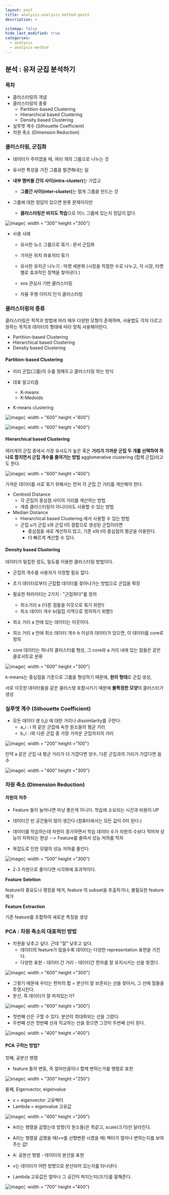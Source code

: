 ```yaml
---
layout: post
title: analysis-analysis-method-post2
description: >

sitemap: false
hide_last_modified: true
categories:
  - analysis
  - analysis-method
---
```


## 분석 : 유저 군집 분석하기

### 목차

- 클러스터링의 개념 
- 클러스터링의 종류
   - Partition-based Clustering
   - Hierarchical based Clustering
   - Density based Clustering
- 실루엣 계수 (Silhouette Coefficient)
- 차원 축소 (Dimension Reduction)

### 클러스터링, 군집화

- 데이터가 주어졌을 때, 여러 개의 그룹으로 나누는 것
- 유사한 특성을 가진 그룹을 발견해내는 일

- <strong>내부 멤버들 간의 사이(intra-cluster)</strong>는 가깝고
   - <strong>그룹간 사이(inter-cluster)</strong>는 멀게 그룹을 만드는 것
- 그룹에 대한 정답이 있으면 분류 문제이지만
   - <strong>클러스터링은 비지도 학습</strong>으로 어느 그룹에 있는지 정답이 없다.

![image](https://user-images.githubusercontent.com/87109907/155440419-ad8c16a9-6404-4d37-a49e-ae7a847848d1.png){: width = "300" height ="300"}

- 사용 사례
   - 유사한 뉴스 그룹으로 묶기 : 문서 군집화
   - 가까운 위치 좌표끼리 묶기
   - 유사한 유저군 나누기 : 마켓 세분화 (시장을 적절한 수로 나누고, 각 시장, 타켓 별로 효과적인 정책을 찾아낸다.)

   - sns 관심사 기반 클러스터링
   - 자율 주행 이미지 인식 클러스터링

### 클러스터링의 종류

클러스터링은 목적과 방법에 따라 매우 다양한 모형이 존재하며, 사용법도 각자 다르고 원하는 목적과 데이터의 형태에 따라 맞춰 사용해야한다.

- Partition-based Clustering
- Hierarchical based Clustering
- Density based Clustering


#### Partition-based Clustering

- 미리 군집(그룹)의 수를 정해두고 클러스터링 하는 방식
- 대표 알고리즘
   - K-means
   - K-Medoids

- K-means clustering

![image](https://user-images.githubusercontent.com/87109907/155440982-9eb80322-f8a6-479f-9f67-6bc39e339234.png){: width = "600" height ="400"}

![image](https://user-images.githubusercontent.com/87109907/155441070-50174abe-2b72-4034-9a1c-3706695d18f6.png){: width = "600" height ="400"}

#### Hierarchical based Clustering

여러개의 군집 중에서 가장 유사도가 높은 혹은
<strong>거리가 가까운 군집 두 개를 선택하여 하나로 합치면서 군집 개수를 줄여가는 방법</strong> agglomerative clustering (합체 군집)라고도 한다.

![image](https://user-images.githubusercontent.com/87109907/155441337-4a7b7ca0-a7fd-44ed-b49f-c11ca06f48a1.png){: width = "600" height ="400"}

가까운 데이터를 서로 묶기 위해서는 먼저 각 군집 간 거리를 계산해야 한다.

- Centroid Distance
   - 각 군집의 중심점 사이의 거리를 계산하는 방법
   - 계층 클러스터링이 아니더라도 사용할 수 있는 방법
- Median Distance
   - Hierarchical based Clustering 에서 사용할 수 있는 방법
   - 군집 u가 군집 s와 군집 t의 결합으로 생성된 군집이라면
      - 중심점을 새로 계산하지 않고, 기존 s와 t의 중심점의 평균을 이용한다.
      - 더 빠르게 계산할 수 있다.


#### Density based Clustering

데이터가 밀집한 정도, 밀도를 이용한 클러스터링 방법이다.

- 군집의 개수를 사용자가 지정할 필요 없다.
- 초기 데이터로부터 근접합 데이터를 찾아나가는 방법으로 군집을 확장

- 필요한 파라미터는 2가지 : "근접하다"를 정의
   - 최소거리 a (다른 점들을 이웃으로 묶기 위한!)
   - 최소 데이터 개수 b(밀집 지역으로 정의하기 위함!)
- 최소 거리 a 안에 있는 데이터는 이웃이다.
- 최소 거리 a 안에 최소 데이터 개수 b 이상의 데이터가 있으면, 이 데이터를 core로 정의
- core 데이터는 하나의 클러스터를 형성, 그 core와 a 거리 내에 있는 점들은 같은 클로서트로 분류

![image](https://user-images.githubusercontent.com/87109907/155446104-3e195f8c-009d-418a-997a-04a35b720c55.png){: width = "600" height ="300"}

k-means는 중심점을 기준으로 그룹을 형성하기 때문에, <strong>원의 형태</strong>로 군집 생성,

서로 이웃한 데이터들을 같은 클러스텡 포함시키기 때문에 <strong>불특정한 모양</strong>의 클러스터가 생성

### 실루엣 계수 (Silhouette Coefficient)

- 모든 데이터 쌍 (i,j) 에 대한 거리나 dissimilarity를 구한다.
   - a_i : i 와 같은 군집에 속한 원소들의 평균 거리
   - b_i : i와 다른 군집 중 가장 가까운 군집까지의 거리

![image](https://user-images.githubusercontent.com/87109907/155446544-9cbb83a8-9ac5-478e-940a-25b11c1bcaad.png){: width = "200" height ="100"}

만약 a 같은 군집 내 평균 거리가 더 가깝다면 양수, 다른 군집과의 거리가 가깝다면 음수

![image](https://user-images.githubusercontent.com/87109907/155446660-403f219f-cc93-479c-9dc3-4584638f3a12.png){: width = "400" height ="300"}


### 차원 축소 (Dimension Reduction)

#### 차원의 저주

- Feature 들이 늘어나면 마냥 좋은게 아니다. 학습에 소요되는 시간과 비용이 UP
- 데이터간 빈 공간들이 많이 생긴다 (컴퓨터에서는 모든 값이 0이 된다.)
- 데이터를 학습하는데 차원이 증가하면서 학습 데이터 수가 차원의 수보다 적어져 성능이 저하되는 현상 --> Feature를 줄여서 성능 저하를 막자

- 복잡도로 인한 모델의 성능 저하를 줄인다.

![image](https://user-images.githubusercontent.com/87109907/155447134-3ee7a8ed-e750-471d-9286-0a2e6d92548b.png){: width = "500" height ="300"}

- 2-3 차원으로 줄이다면 시각화에 효과적이다.

<strong>Feature Seletion</strong>

feature의 중요도나 랭킹을 매겨, feature 의 subset을 추출하거나, 불필요한 feature 제거

<strong>Feature Extraction</strong>

기존 feature를 조합하여 새로운 특징을 생성

### PCA : 차원 축소의 대표적인 방법

- 차원을 낮추고 싶다. 근데 "잘" 낮추고 싶다.
   - 데이터의 feature가 많을수록 데이터는 다양한 representation 표현을 가진다.
   - 다양한 표현 - 데이터 간 거리 - 데이터간 편차를  잘 유지시키는 선을 찾겠다.

![image](https://user-images.githubusercontent.com/87109907/155447578-8365e6a2-16c0-4af8-9218-d44de8fe0e9a.png){: width = "600" height ="300"}

- 그렇기 때문에 우리는 편차의 합 = 분산이 잘 보존되는 선을 찾아서, 그 선에 점들을 투영시킨다.
- 분산, 즉 데이터가 잘 퍼져있는가?

![image](https://user-images.githubusercontent.com/87109907/155447705-2df126d0-7220-466b-93ea-a6cfc13a9632.png){: width = "600" height ="300"}

- 첫번째 선은 구할 수 있다. 분산이 최대화되는 선을 그렸다.
- 두번째 선은 첫번째 선과 직교하는 선을 찾으면 그것이 두번째 선이 된다.

![image](https://user-images.githubusercontent.com/87109907/155447838-55ae282e-c00f-40b3-9228-477a3311eb59.png){: width = "400" height ="400"}

#### PCA 구하는 방법?

첫째, 공분산 행렬

- feature 들의 변동, 즉 얼마만큼이나 함께 변하는가를 행렬로 표현

![image](https://user-images.githubusercontent.com/87109907/155448135-d7efc49c-0126-4fbd-b115-4ad8665c0ee3.png){: width = "300" height ="250"}

둘째, Eigenvector, eigenvalue

- v = eigenvector 고유벡터
- Lambda = eigenvalue 고유값

![image](https://user-images.githubusercontent.com/87109907/155448251-0b826a82-cad9-408d-84d4-142b60e603b6.png){: width = "400" height ="200"}

- A라는 행렬을 곱했는데 방향(각 원소들)은 똑같고, scale(크기)만 달라진다.
- A라는 행렬을 곱했을 때(=v를 선형변환 시켰을 때) 벡터가 얼마나 변하는지를 보여주는 값!

- A: 공분산 행렬 - 데이터의 분산을 표현
- v는 데이터가 어떤 방향으로 분산되어 있는지를 타나낸다.
- Lambda 고유값은 얼마나 그 공간이 퍼지는지(크기)를 말해준다.

![image](https://user-images.githubusercontent.com/87109907/155448556-cb518380-cae3-4ad3-bce1-2666b8922f05.png){: width = "700" height ="400"}






